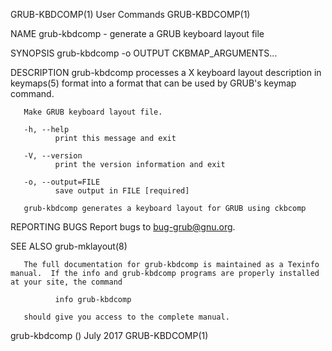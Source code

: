 GRUB-KBDCOMP(1)                                                                                 User Commands                                                                                 GRUB-KBDCOMP(1)



NAME
       grub-kbdcomp - generate a GRUB keyboard layout file

SYNOPSIS
       grub-kbdcomp -o OUTPUT CKBMAP_ARGUMENTS...

DESCRIPTION
       grub-kbdcomp processes a X keyboard layout description in keymaps(5) format into a format that can be used by GRUB's keymap command.

       Make GRUB keyboard layout file.

       -h, --help
              print this message and exit

       -V, --version
              print the version information and exit

       -o, --output=FILE
              save output in FILE [required]

       grub-kbdcomp generates a keyboard layout for GRUB using ckbcomp

REPORTING BUGS
       Report bugs to <bug-grub@gnu.org>.

SEE ALSO
       grub-mklayout(8)

       The full documentation for grub-kbdcomp is maintained as a Texinfo manual.  If the info and grub-kbdcomp programs are properly installed at your site, the command

              info grub-kbdcomp

       should give you access to the complete manual.



grub-kbdcomp ()                                                                                   July 2017                                                                                   GRUB-KBDCOMP(1)
